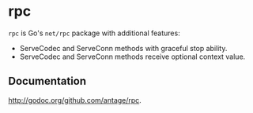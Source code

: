 # rpc

`rpc` is Go's `net/rpc` package with additional features:

* ServeCodec and ServeConn methods with graceful stop ability.
* ServeCodec and ServeConn methods receive optional context value.

## Documentation

http://godoc.org/github.com/antage/rpc.
